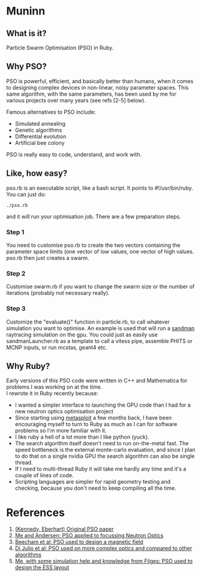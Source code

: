 # Muninn


## What is it?

Particle Swarm Optimisation (PSO) in Ruby.


## Why PSO?

PSO is powerful, efficient, and basically better than humans, when it
comes to designing complex devices in non-linear, noisy parameter
spaces.  This same algorithm, with the same parameters, has been used
by me for various projects over many years (see refs [2-5] below).

Famous alternatives to PSO include:

* Simulated annealing 
* Genetic algorithms
* Differential evolution
* Artificial bee colony

PSO is really easy to code, understand, and work with.

## Like, how easy?

pso.rb is an executable script, like a bash script.  It points to 
#!/usr/bin/ruby.  You can just do:
```
./pso.rb
```
and it will run your optimisation job.  There are a few preparation steps.

### Step 1
You need to customise pso.rb to create the two vectors containing 
the parameter space limits (one vector of low values, one vector
of high values.  pso.rb then just creates a swarm.

### Step 2
Customise swarm.rb if you want to change the swarm size or the
number of iterations (probably not necessary really).

### Step 3
Customize the "evaluate()" function in particle.rb, to call whatever
simulation you want to optimise.  An example is used that will
run a [sandman](https://github.com/localoptimum/sandman) raytracing simulation on the gpu.
You could just as easily use sandmanLauncher.rb as a template to
call a vitess pipe, assemble PHITS or MCNP inputs, or run mcstas, geant4 etc.


## Why Ruby?

Early versions of this PSO code were written in C++ and
Mathematica for problems I was working on at the time.  
I rewrote it in Ruby recently because:

* I wanted a simpler interface to launching the GPU code than I had for a new neutron optics optimisation project
* Since starting using [metasploit](https://www.metasploit.com) a few months back, I have been encouraging myself to turn to Ruby as much as I can for software problems so I'm more familiar with it.
* I like ruby a hell of a lot more than I like python (yuck).
* The search algorithm itself doesn't need to run on-the-metal fast.
  The speed bottleneck is the external monte-carlo evaluation, and
  since I plan to do that on a single nvidia GPU the search algorithm
  can also be single thread.
* If I need to multi-thread Ruby it will take me hardly any time and
  it's a couple of lines of code.
* Scripting languages are simpler for rapid geometry testing and
  checking, because you don't need to keep compiling all the time.
  

# References

1. [(Kennedy, Eberhart) Original PSO paper](https://doi.org/10.1109%2FICNN.1995.488968)
2. [Me and Andersen: PSO applied to focussing Neutron
   Optics](https://doi.org/10.1107/S0021889809003483)
3. [Beecham et al: PSO used to design a magnetic
   field](https://doi.org/10.1016/j.physb.2010.11.054)
4. [Di Julio et al: PSO used on more complex optics and compared to other
   algorithms](https://doi.org/10.1088/1742-6596/528/1/012006)
5. [Me, with some simulation help and knowledge from Filges: PSO used to design the ESS
   layout](https://doi.org/10.1088/2399-6528/ab8782)
